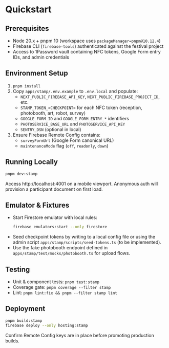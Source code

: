 # Quickstart

## Prerequisites
- Node 20.x + pnpm 10 (workspace uses `packageManager=pnpm@10.12.4`)
- Firebase CLI (`firebase-tools`) authenticated against the festival project
- Access to 1Password vault containing NFC tokens, Google Form entry IDs, and admin credentials

## Environment Setup
1. `pnpm install`
2. Copy `apps/stamp/.env.example` to `.env.local` and populate:
   - `NEXT_PUBLIC_FIREBASE_API_KEY`, `NEXT_PUBLIC_FIREBASE_PROJECT_ID`, etc.
   - `STAMP_TOKEN_<CHECKPOINT>` for each NFC token (reception, photobooth, art, robot, survey)
   - `GOOGLE_FORM_ID` and `GOOGLE_FORM_ENTRY_*` identifiers
   - `PHOTOSERVICE_BASE_URL` and `PHOTOSERVICE_API_KEY`
   - `SENTRY_DSN` (optional in local)
3. Ensure Firebase Remote Config contains:
   - `surveyFormUrl` (Google Form canonical URL)
   - `maintenanceMode` flag (`off`, `readonly`, `down`)

## Running Locally
```bash
pnpm dev:stamp
```
Access http://localhost:4001 on a mobile viewport. Anonymous auth will provision a participant document on first load.

## Emulator & Fixtures
- Start Firestore emulator with local rules:
  ```bash
  firebase emulators:start --only firestore
  ```
- Seed checkpoint tokens by writing to a local config file or using the admin script `apps/stamp/scripts/seed-tokens.ts` (to be implemented).
- Use the fake photobooth endpoint defined in `apps/stamp/test/mocks/photobooth.ts` for upload flows.

## Testing
- Unit & component tests: `pnpm test:stamp`
- Coverage gate: `pnpm coverage --filter stamp`
- Lint: `pnpm lint:fix && pnpm --filter stamp lint`

## Deployment
```bash
pnpm build:stamp
firebase deploy --only hosting:stamp
```
Confirm Remote Config keys are in place before promoting production builds.
